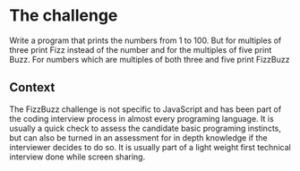 # The challenge

Write a program that prints the numbers from 1 to 100. But for multiples of three print Fizz instead of the number and for the multiples of five print Buzz. For numbers which are multiples of both three and five print FizzBuzz

## Context

The FizzBuzz challenge is not specific to JavaScript and has been part of the coding interview process in almost every programing language. It is usually a quick check to assess the candidate basic programing instincts, but can also be turned in an assessment for in depth knowledge if the interviewer decides to do so.
It is usually part of a light weight first technical interview done while screen sharing.